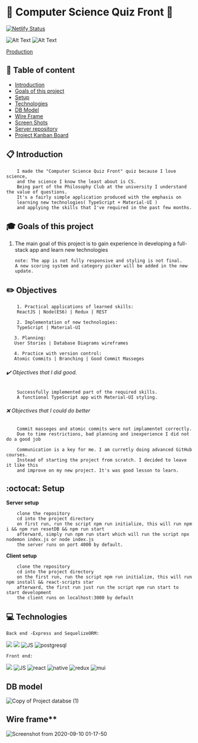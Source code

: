 # :rocket: Computer Science Quiz Front :satellite:

[![Netlify Status](https://api.netlify.com/api/v1/badges/b942ebe7-0e49-47c5-b84c-59aa49768789/deploy-status)](https://app.netlify.com/sites/cool-trivia-quizer/deploys)
 
![Alt Text](https://media.giphy.com/media/5uIBpDiQMC9uGPpfZF/giphy.gif)
![Alt Text](https://media.giphy.com/media/XnFF3zH1WhqtISj9NS/giphy.gif)

[Production](https://cool-trivia-quizer.netlify.app/)

## :pushpin: Table of content
- [Introduction](#Introduction)
- [Goals of this project](#Goals-of-this-project)
- [Setup](#Setup)
- [Technologies](#Technologies)
- [DB Model](#DB-model)
- [Wire Frame](#Wire-frame)
- [Screen Shots](#Screen-shots)
- [Server repository](https://github.com/mayallzObject/cool-trivia-back)
- [Project Kanban Board](https://github.com/mayallzObject/cool-trivia-front/projects/1)


## :clipboard: Introduction
        I made the "Computer Science Quiz Front" quiz because I love science,
        and the science I know the least about is CS.
        Being part of the Philosophy Club at the university I understand the value of questions.  
        It's a fairly simple application produced with the emphasis on 
        learning new technologies( TypeScript + Material-UI ) 
        and applying the skills that I've required in the past few months.
  
## :mortar_board: Goals of this project

 1. The main goal of this project is to gain experience in developing a full-stack app and learn new technologies
        
        note: The app is not fully responsive and styling is not final. 
        A new scoring system and category picker will be added in the new update.

##  :pencil2: Objectives 
   
        1. Practical applications of learned skills: 
        ReactJS | Node(ES6) | Redux | REST  
   
        2. Implementation of new technologies:
        TypeScript | Material-UI
   
       3. Planning: 
       User Stories | Database Diagrams wireframes
   
       4. Practice with version control: 
       Atomic Commits | Branching | Good Commit Masseges  
  
  
###### :heavy_check_mark: Objectives that I did good. 
     
        Successfully implemented part of the required skills.
        A functional TypeScript app with Material-UI styling.
   
   
###### :x: Objectives that I could do better 
     
        Commit masseges and atomic commits were not implamentet correctly.
        Due to time restrictions, bad planning and inexperience I did not do a good job
        
        Communication is a key for me. I am curretly doing advanced GitHub courses.
        Instead of starting the project from scratch. I decided to leave it like this
        and improve on my new project. It's was good lesson to learn. 

## :octocat: Setup
**Server setup**
    
        clone the repository
        cd into the project directory
        on first run, run the script npm run initialize, this will run npm i && npm run resetDB && npm run start
        afterward, simply run npm run start which will run the script npx nodemon index.js or node index.js
        the server runs on port 4000 by default.


**Client setup**

        clone the repository
        cd into the project directory
        on the first run, run the script npm run initialize, this will run npm install && react-scripts star
        afterward, the first run just run the script npm run start to start development
        the client runs on localhost:3000 by default


## :computer:  Technologies

    Back end -Express and SequelizeORM:

  <img            
           src="https://img.icons8.com/nolan/48/api-settings.png"
          />
                  <img 
                    src="https://img.icons8.com/color/48/000000/nodejs.png"
                  />
                  <img
                    src="https://img.icons8.com/color/48/000000/javascript.png"
                    alt="JS"
                  />
                  <img src="https://img.icons8.com/color/48/000000/postgreesql.png"
                  alt="postgresql"
                  />


    Front end:
 <img 
           src="https://img.icons8.com/color/48/000000/nodejs.png"
          />
                  <img
                    src="https://img.icons8.com/color/48/000000/javascript.png"
                    alt="JS"
                  />
                  <img
                    src="https://img.icons8.com/color/48/000000/typescript.png"
                    alt="react"
                  />
                  <img
                    src="https://img.icons8.com/nolan/48/react-native.png"
                    alt="native"
                  />
                  <img
                    src="https://img.icons8.com/color/48/000000/redux.png"
                    alt="redux"
                  />
                  <img
                    src="https://img.icons8.com/color/48/000000/material-ui.png"
                    alt="mui"
                  />
                  
## DB model                  
![Copy of Project databse  (1)](https://user-images.githubusercontent.com/66206483/92661749-934a7700-f2fd-11ea-8a86-2d8be33fe21b.png)

## Wire frame** 
![Screenshot from 2020-09-10 01-17-50](https://user-images.githubusercontent.com/66206483/92664147-816bd280-f303-11ea-82bb-0b90c98ebaa3.png)
             
                  





